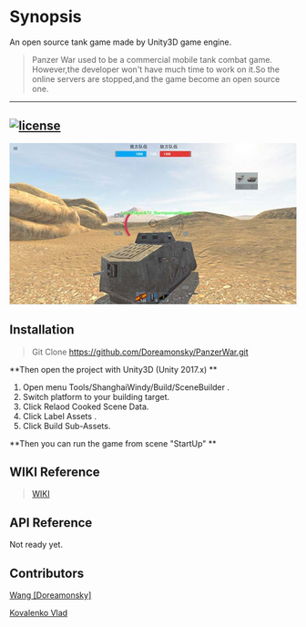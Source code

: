 # Synopsis 
An open source tank game made by Unity3D game engine.

> Panzer War used to be a commercial  mobile tank combat game. However,the developer won't have much time to work on it.So the online servers are stopped,and the game become an open source one.



------------
 [![license](http://img.shields.io/badge/license-MIT-blue.svg)]()
------------

 ![GameScreenShot](https://github.com/Doreamonsky/Markdown/blob/master/Screenshot.jpg?raw=true)
 

## Installation 
> Git Clone https://github.com/Doreamonsky/PanzerWar.git

**Then open the project with Unity3D (Unity 2017.x)
**

1. Open menu Tools/ShanghaiWindy/Build/SceneBuilder .
2. Switch platform to your building target.
3. Click Relaod Cooked Scene Data.
4. Click Label Assets .
5. Click Build Sub-Assets.

**Then you can run the game from scene "StartUp"
**

## WIKI Reference
>[WIKI](https://github.com/Doreamonsky/PanzerWar/wiki)

## API Reference
Not ready yet.

## Contributors
[Wang [Doreamonsky]](http://vk.com/doreamonsky "Wang [Doreamonsky]")

[Kovalenko Vlad](https://vk.com/iso_slacker_yt "Kovalenko Vlad")

